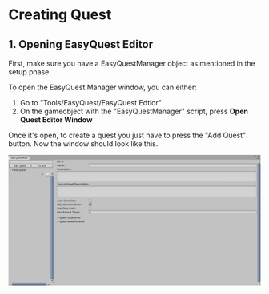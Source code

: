 # Creating Quest

## 1. Opening EasyQuest Editor

First, make sure you have a EasyQuestManager object as mentioned in the setup phase.

To open the EasyQuest Manager window, you can either:    
1. Go to "Tools/EasyQuest/EasyQuest Edtior"    
2. On the gameobject with the "EasyQuestManager" script, press **Open Quest Editor Window**    

Once it's open, to create a quest you just have to press the "Add Quest" button.
Now the window should look like this.

![](../assets/EasyQuestEditor.png)
